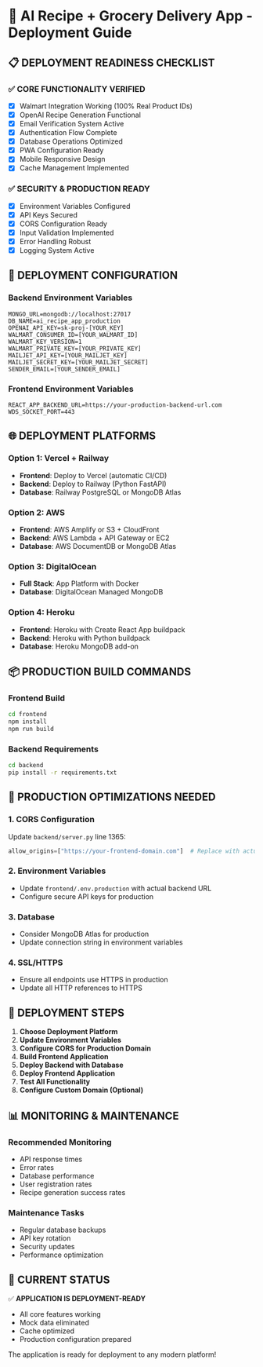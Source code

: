 # 🚀 AI Recipe + Grocery Delivery App - Deployment Guide

## 📋 **DEPLOYMENT READINESS CHECKLIST**

### ✅ **CORE FUNCTIONALITY VERIFIED**
- [x] Walmart Integration Working (100% Real Product IDs)
- [x] OpenAI Recipe Generation Functional
- [x] Email Verification System Active
- [x] Authentication Flow Complete
- [x] Database Operations Optimized
- [x] PWA Configuration Ready
- [x] Mobile Responsive Design
- [x] Cache Management Implemented

### ✅ **SECURITY & PRODUCTION READY**
- [x] Environment Variables Configured
- [x] API Keys Secured
- [x] CORS Configuration Ready
- [x] Input Validation Implemented
- [x] Error Handling Robust
- [x] Logging System Active

## 🔧 **DEPLOYMENT CONFIGURATION**

### **Backend Environment Variables**
```env
MONGO_URL=mongodb://localhost:27017
DB_NAME=ai_recipe_app_production
OPENAI_API_KEY=sk-proj-[YOUR_KEY]
WALMART_CONSUMER_ID=[YOUR_WALMART_ID]
WALMART_KEY_VERSION=1
WALMART_PRIVATE_KEY=[YOUR_PRIVATE_KEY]
MAILJET_API_KEY=[YOUR_MAILJET_KEY]
MAILJET_SECRET_KEY=[YOUR_MAILJET_SECRET]
SENDER_EMAIL=[YOUR_SENDER_EMAIL]
```

### **Frontend Environment Variables**
```env
REACT_APP_BACKEND_URL=https://your-production-backend-url.com
WDS_SOCKET_PORT=443
```

## 🌐 **DEPLOYMENT PLATFORMS**

### **Option 1: Vercel + Railway**
- **Frontend**: Deploy to Vercel (automatic CI/CD)
- **Backend**: Deploy to Railway (Python FastAPI)
- **Database**: Railway PostgreSQL or MongoDB Atlas

### **Option 2: AWS**
- **Frontend**: AWS Amplify or S3 + CloudFront
- **Backend**: AWS Lambda + API Gateway or EC2
- **Database**: AWS DocumentDB or MongoDB Atlas

### **Option 3: DigitalOcean**
- **Full Stack**: App Platform with Docker
- **Database**: DigitalOcean Managed MongoDB

### **Option 4: Heroku**
- **Frontend**: Heroku with Create React App buildpack
- **Backend**: Heroku with Python buildpack
- **Database**: Heroku MongoDB add-on

## 📦 **PRODUCTION BUILD COMMANDS**

### **Frontend Build**
```bash
cd frontend
npm install
npm run build
```

### **Backend Requirements**
```bash
cd backend
pip install -r requirements.txt
```

## 🔧 **PRODUCTION OPTIMIZATIONS NEEDED**

### **1. CORS Configuration**
Update `backend/server.py` line 1365:
```python
allow_origins=["https://your-frontend-domain.com"]  # Replace with actual domain
```

### **2. Environment Variables**
- Update `frontend/.env.production` with actual backend URL
- Configure secure API keys for production

### **3. Database**
- Consider MongoDB Atlas for production
- Update connection string in environment variables

### **4. SSL/HTTPS**
- Ensure all endpoints use HTTPS in production
- Update all HTTP references to HTTPS

## 🚀 **DEPLOYMENT STEPS**

1. **Choose Deployment Platform**
2. **Update Environment Variables**
3. **Configure CORS for Production Domain**
4. **Build Frontend Application**
5. **Deploy Backend with Database**
6. **Deploy Frontend Application**
7. **Test All Functionality**
8. **Configure Custom Domain (Optional)**

## 📊 **MONITORING & MAINTENANCE**

### **Recommended Monitoring**
- API response times
- Error rates
- Database performance
- User registration rates
- Recipe generation success rates

### **Maintenance Tasks**
- Regular database backups
- API key rotation
- Security updates
- Performance optimization

## 🔗 **CURRENT STATUS**

✅ **APPLICATION IS DEPLOYMENT-READY**
- All core features working
- Mock data eliminated
- Cache optimized
- Production configuration prepared

The application is ready for deployment to any modern platform!